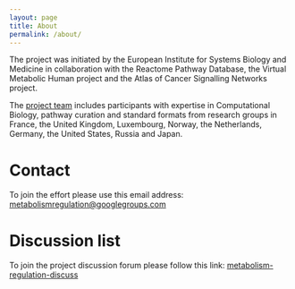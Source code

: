 ```yaml
---
layout: page
title: About
permalink: /about/
---
```


The project was initiated by the European Institute for Systems Biology and Medicine in collaboration with the Reactome Pathway Database, the Virtual Metabolic Human project and the Atlas of Cancer Signalling Networks project.  

The [project team](/team/) includes participants with expertise in Computational Biology, pathway curation and standard formats from research groups in 
France, 
the United Kingdom, 
Luxembourg, 
Norway, 
the Netherlands, 
Germany, 
the United States, 
Russia 
and 
Japan.

# Contact

To join the effort please use this email address:  
[metabolismregulation@googlegroups.com](mailto:metabolismregulation@googlegroups.com)

<!--Project coordinators:  
Alexander Mazein [amazein@eisbm.org](mailto:amazein@eisbm.org)  
Irina Balaur [ibalaur@eisbm.org](mailto:ibalaur@eisbm.org)  -->

# Discussion list

To join the project discussion forum please follow this link: [metabolism-regulation-discuss](https://groups.google.com/forum/#!forum/metabolism-regulation-discuss)

<!--**Alexander Mazein**, EISBM, Lyon, France  
**Irina Balaur**, EISBM, Lyon, France  
**Antonio Fabregat**, EMBL-EBI, Hinxton, UK  
**Inna Kuperstein**, Institut Curie, Paris, France  
**Nicolas Le Novère**, Babraham Institute, Cambridge, UK  
**Vasundra Touré**, Norwegian University of Science and Technology (NTNU), Trondheim, Norway  
**Tatiana Serebriiskaia**, Moscow Institute of Physics and Technology (MIPT), Moscow, Russia  
**Bertrand De Meulder**, EISBM, Lyon, France  
**Augustin Luna**, Dana-Farber Cancer Institute, Harvard Medical School, USA  
**Ines Thiele**, LCSB, Belval, Luxembourg  
**Charles Auffray**, EISBM, Lyon, France  -->


